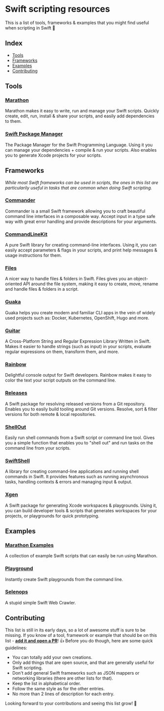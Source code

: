 # Swift scripting resources

This is a list of tools, frameworks & examples that you might find useful when scripting in Swift 🚀

## Index

- [Tools](#tools)
- [Frameworks](#frameworks)
- [Examples](#examples)
- [Contributing](#contributing)

## Tools

### [Marathon](https://github.com/johnsundell/marathon)

Marathon makes it easy to write, run and manage your Swift scripts. Quickly create, edit, run, install & share your scripts, and easily add dependencies to them.

### [Swift Package Manager](https://github.com/apple/swift-package-manager)

The Package Manager for the Swift Programming Language. Using it you can manage your dependencies + compile & run your scripts. Also enables you to generate Xcode projects for your scripts.

## Frameworks

*While most Swift frameworks can be used in scripts, the ones in this list are particularily useful in tasks that are common when doing Swift scripting.*

### [Commander](https://github.com/kylef/Commander)

Commander is a small Swift framework allowing you to craft beautiful command line interfaces in a composable way. Accept input in a type safe way with great error handling and provide descriptions for your arguments.

### [CommandLineKit](https://github.com/jatoben/CommandLine)

A pure Swift library for creating command-line interfaces. Using it, you can easily accept parameters & flags in your scripts, and print help messages & usage instructions for them.

### [Files](https://github.com/johnsundell/files)

A nicer way to handle files & folders in Swift. Files gives you an object-oriented API around the file system, making it easy to create, move, rename and handle files & folders in a script.

### [Guaka](https://github.com/oarrabi/Guaka)

Guaka helps you create modern and familiar CLI apps in the vein of widely used projects such as: Docker, Kubernetes, OpenShift, Hugo and more.

### [Guitar](https://github.com/artsabintsev/guitar)

A Cross-Platform String and Regular Expression Library Written in Swift. Makes it easier to handle strings (such as input) in your scripts, evaluate regular expressions on them, transform them, and more.

### [Rainbow](https://github.com/onevcat/Rainbow)

Delightful console output for Swift developers. Rainbow makes it easy to color the text your script outputs on the command line.

### [Releases](https://github.com/johnsundell/releases)

A Swift package for resolving released versions from a Git repository. Enables you to easily build tooling around Git versions. Resolve, sort & filter versions for both remote & local repositories.

### [ShellOut](https://github.com/johnsundell/shellout)

Easily run shell commands from a Swift script or command line tool. Gives you a simple function that enables you to "shell out" and run tasks on the command line from your scripts.

### [SwiftShell](https://github.com/kareman/SwiftShell)

A library for creating command-line applications and running shell commands in Swift. It provides features such as running asynchronous tasks, handling contexts & errors and managing input & output.

### [Xgen](https://github.com/johnsundell/xgen)

A Swift package for generating Xcode workspaces & playgrounds. Using it, you can build developer tools & scripts that generates workspaces for your projects, or playgrounds for quick prototyping.

## Examples

### [Marathon Examples](https://github.com/johnsundell/marathon-examples)

A collection of example Swift scripts that can easily be run using Marathon.

### [Playground](https://github.com/JohnSundell/Playground)

Instantly create Swift playgrounds from the command line.

### [Selenops](https://github.com/zntfdr/Selenops)

A stupid simple Swift Web Crawler.

## Contributing

This list is still in its early days, so a lot of awesome stuff is sure to be missing. If you know of a tool, framework or example that should be on this list - [**add it and open a PR**](https://github.com/JohnSundell/SwiftScripting/edit/master/README.md)! 👍 Before you do though, here are some quick guidelines:

- You can totally add your own creations.
- Only add things that are open source, and that are generally useful for Swift scripting.
- Don't add general Swift frameworks such as JSON mappers or networking libraries (there are other lists for that).
- Keep the list in alphabetical order.
- Follow the same style as for the other entries.
- No more than 2 lines of description for each entry.

Looking forward to your contributions and seeing this list grow! 🎉
